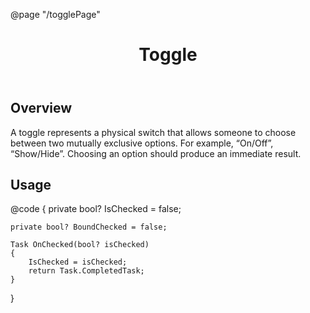 ﻿@page "/togglePage"

<header class="root">
    <h1 class="title">Toggle</h1>
</header>
<div class="section" style="transition-delay: 0s;">
    <div id="overview" tabindex="-1">
        <h2 class="subHeading hiddenContent">Overview</h2>
    </div>
    <div class="content">
        <div class="ms-Markdown">
            <p>
                A toggle represents a physical switch that allows someone to choose between two mutually exclusive options.  For example, “On/Off”, “Show/Hide”. Choosing an option should produce an immediate result.
            </p>
        </div>
    </div>
</div>
<div class="section" style="transition-delay: 0s;">
    <div id="overview" tabindex="-1">
        <h2 class="subHeading">Usage</h2>
    </div>
    <div>
        <div class="subSection">
            <Demo Header="Toggles" Key="0" MetadataPath="TogglePage">
                <Toggle DefaultChecked="false" OnText="On!" OffText="Off!" Label="This is an uncontrolled toggle." />
                <Toggle DefaultChecked="false" Disabled="true" OnText="On!" OffText="Off!" Label="This is a disabled off toggle." />
                <Toggle DefaultChecked="true" Disabled="true" OnText="On!" OffText="Off!" Label="This is a disabled on toggle." />
                <Toggle Checked=@IsChecked CheckedChanged=@OnChecked OnText="On!" OffText="Off!" Label="This is a controlled toggle." />
                <Toggle DefaultChecked="false" OnText="On!" OffText="Off!" InlineLabel="true" Label="This is an inline toggle." />
                <Toggle @bind-Checked=@BoundChecked OnText="On!" OffText="Off!" Label="This is a toggle using binding." />
            </Demo>
        </div>
    </div>
</div>

@code {
    private bool? IsChecked = false;

    private bool? BoundChecked = false;

    Task OnChecked(bool? isChecked)
    {
        IsChecked = isChecked;
        return Task.CompletedTask;
    }

}
